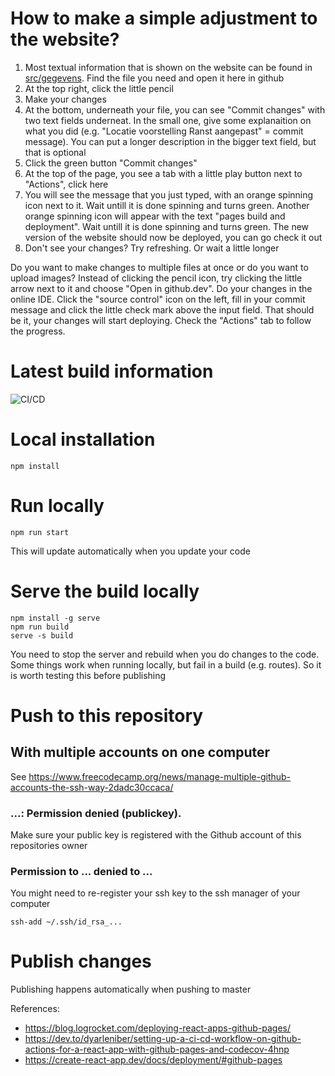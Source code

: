 # How to make a simple adjustment to the website?

1. Most textual information that is shown on the website can be found in [src/gegevens](https://github.com/bankvooruit/bankvooruit.github.io/tree/master/src/gegevens). Find the file you need and open it here in github
1. At the top right, click the little pencil
1. Make your changes
1. At the bottom, underneath your file, you can see "Commit changes" with two text fields underneat. In the small one, give some explanaition on what you did (e.g. "Locatie voorstelling Ranst aangepast" = commit message). You can put a longer description in the bigger text field, but that is optional
1. Click the green button "Commit changes"
1. At the top of the page, you see a tab with a little play button next to "Actions", click here
1. You will see the message that you just typed, with an orange spinning icon next to it. Wait untill it is done spinning and turns green. Another orange spinning icon will appear with the text "pages build and deployment". Wait untill it is done spinning and turns green. The new version of the website should now be deployed, you can go check it out
1. Don't see your changes? Try refreshing. Or wait a little longer

Do you want to make changes to multiple files at once or do you want to upload images? Instead of clicking the pencil icon, try clicking the little arrow next to it and choose "Open in github.dev". Do your changes in the online IDE. Click the "source control" icon on the left, fill in your commit message and click the little check mark above the input field. That should be it, your changes will start deploying. Check the "Actions" tab to follow the progress.

# Latest build information

![CI/CD](https://github.com/bankvooruit/bankvooruit.github.io/workflows/Deploy%20Website/badge.svg)

# Local installation

```
npm install
```

# Run locally

```
npm run start
```

This will update automatically when you update your code

# Serve the build locally

```
npm install -g serve
npm run build
serve -s build
```

You need to stop the server and rebuild when you do changes to the code. Some things work when running locally, but fail in a build (e.g. routes). So it is worth testing this before publishing

# Push to this repository

## With multiple accounts on one computer

See https://www.freecodecamp.org/news/manage-multiple-github-accounts-the-ssh-way-2dadc30ccaca/

### ...: Permission denied (publickey).

Make sure your public key is registered with the Github account of this repositories owner

### Permission to ... denied to ...

You might need to re-register your ssh key to the ssh manager of your computer

```
ssh-add ~/.ssh/id_rsa_...
```

# Publish changes

Publishing happens automatically when pushing to master

References:

- https://blog.logrocket.com/deploying-react-apps-github-pages/
- https://dev.to/dyarleniber/setting-up-a-ci-cd-workflow-on-github-actions-for-a-react-app-with-github-pages-and-codecov-4hnp
- https://create-react-app.dev/docs/deployment/#github-pages
